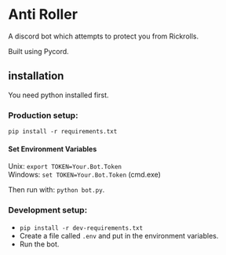 # Anti Roller
A discord bot which attempts to protect you from Rickrolls.

Built using Pycord.

## installation
You need python installed first.

### Production setup:
`pip install -r requirements.txt`

#### Set Environment Variables
Unix: `export TOKEN=Your.Bot.Token`  
Windows: `set TOKEN=Your.Bot.Token` (cmd.exe)

Then run with: `python bot.py`.

### Development setup:
* `pip install -r dev-requirements.txt`
* Create a file called `.env` and put in the environment variables.
* Run the bot.